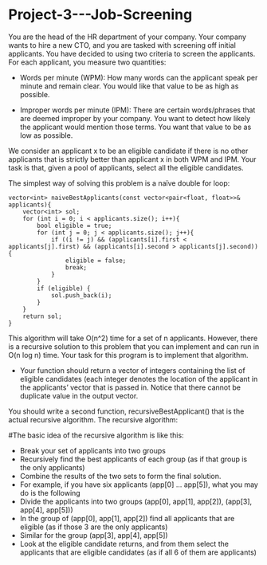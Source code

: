 # Project-3---Job-Screening

You are the head of the HR department of your company. Your company wants to hire a new CTO, and you are tasked with screening off initial applicants. You have decided to using two criteria to screen the applicants. For each applicant, you measure two quantities:

- Words per minute (WPM): How many words can the applicant speak per minute and remain clear. You would like that value to be as high as possible.

- Improper words per minute (IPM): There are certain words/phrases that are deemed improper by your company. You want to detect how likely the applicant would mention those terms. You want that value to be as low as possible.

We consider an applicant x to be an eligible candidate if there is no other applicants that is strictly better than applicant x in both WPM and IPM. Your task is that, given a pool of applicants, select all the eligible candidates.


The simplest way of solving this problem is a naïve double for loop:

````
vector<int> naiveBestApplicants(const vector<pair<float, float>>& applicants){
    vector<int> sol;
    for (int i = 0; i < applicants.size(); i++){
        bool eligible = true;
        for (int j = 0; j < applicants.size(); j++){
            if ((i != j) && (applicants[i].first < applicants[j].first) && (applicants[i].second > applicants[j].second)){
                eligible = false;
                break;
            }
        }
        if (eligible) {
            sol.push_back(i);
        }
    }
    return sol;
}
  ````
  
  

This algorithm will take O(n^2) time for a set of n applicants. However, there is a recursive solution to this
problem that you can implement and can run in O(n log n) time. Your task for this program is to
implement that algorithm.

- Your function should return a vector of integers containing the list of eligible candidates (each integer
denotes the location of the applicant in the applicants’ vector that is passed in. Notice that there cannot
be duplicate value in the output vector. 

You should write a second function, recursiveBestApplicant() that is the actual recursive algorithm.
The recursive algorithm:

#The basic idea of the recursive algorithm is like this:
- Break your set of applicants into two groups
- Recursively find the best applicants of each group (as if that group is the only applicants)
- Combine the results of the two sets to form the final solution.
- For example, if you have six applicants (app[0] ... app[5]), what you may do is the following
- Divide the applicants into two groups (app[0], app[1], app[2]), (app[3], app[4], app[5]))
- In the group of (app[0], app[1], app[2]) find all applicants that are eligible (as if those 3 are the only applicants)
- Similar for the group (app[3], app[4], app[5])
- Look at the eligible candidate returns, and from them select the applicants that are eligible candidates (as if all 6 of them are applicants)

